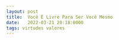 ```yaml
---
layout: post
title:  Você É Livre Para Ser Você Mesmo
date:   2022-03-21 20:18:0000
tags: virtudes valores
---
```


